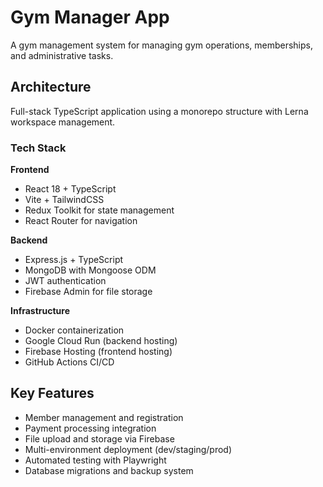 # Gym Manager App

A gym management system for managing gym operations, memberships, and administrative tasks.

## Architecture

Full-stack TypeScript application using a monorepo structure with Lerna workspace management.

### Tech Stack

**Frontend**

- React 18 + TypeScript
- Vite + TailwindCSS
- Redux Toolkit for state management
- React Router for navigation

**Backend**

- Express.js + TypeScript
- MongoDB with Mongoose ODM
- JWT authentication
- Firebase Admin for file storage

**Infrastructure**

- Docker containerization
- Google Cloud Run (backend hosting)
- Firebase Hosting (frontend hosting)
- GitHub Actions CI/CD

## Key Features

- Member management and registration
- Payment processing integration
- File upload and storage via Firebase
- Multi-environment deployment (dev/staging/prod)
- Automated testing with Playwright
- Database migrations and backup system
